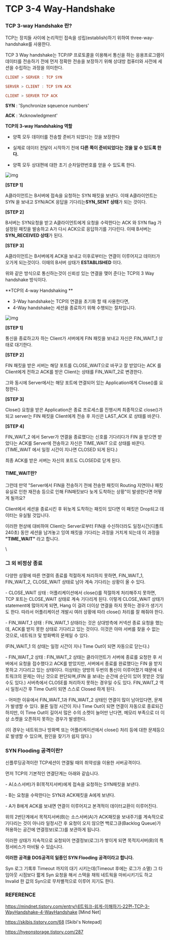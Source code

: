 # TCP 3-4 Way-Handshake

### TCP 3-way Handshake 란?

TCP는 장치들 사이에 논리적인 접속을 성립(establish)하기 위하여 three-way-handshake를 사용한다.



TCP 3 Way handshake는 TCP/IP  프로토콜을 이용해서 통신을 하는 응용프로그램이 데이터를 전송하기 전에 먼저 정확한 전송을 보장하기 위해 상대방 컴퓨터와 사전에 세션을 수립하는 과정을 의미한다.

```haskell
CLIENT > SERVER : TCP SYN

SERVER > CLIENT : TCP SYN ACK

CLIENT > SERVER TCP ACK
```

**SYN** : 'Synchronize sqeuence numbers'

**ACK** : 'Acknowledgment'



**TCP의 3-way Handshaking 역할**

- 양쪽 모두 데이터를 전송할 준비가 되었다는 것을 보장한다

- 실제로 데이터 전달이 시작하기 전에 **다른 쪽이 준비되었다는 것을 알 수 있도록 한다.**

- 양쪽 모두 상대편에 대한 초기 순차일련번호를 얻을 수 있도록 한다.

![img](https://t1.daumcdn.net/cfile/tistory/225A964D52F1BB6917)

**[STEP 1]**

A클라이언트는 B서버에 접속을 요청하는 SYN 패킷을 보낸다. 이때 A클라이언트는 SYN 을 보내고 SYN/ACK 응답을 기다리는**SYN_SENT 상태**가 되는 것이다.

 

**[STEP 2]** 

B서버는 SYN요청을 받고 A클라이언트에게 요청을 수락한다는 ACK 와 SYN flag 가 설정된 패킷을 발송하고 A가 다시 ACK으로 응답하기를 기다린다. 이때 B서버는 **SYN_RECEIVED 상태**가 된다.

 

**[STEP 3]**

A클라이언트는 B서버에게 ACK을 보내고 이후로부터는 연결이 이루어지고 데이터가 오가게 되는것이다. 이때의 B서버 상태가 **ESTABLISHED** 이다.

위와 같은 방식으로 통신하는것이 신뢰성 있는 연결을 맺어 준다는 TCP의 3 Way handshake 방식이다.



**TCP의 4-way Handshaking **

- 3-Way handshake는 TCP의 연결을 초기화 할 때 사용한다면, 
- 4-Way handshake는 세션을 종료하기 위해 수행되는 절차입니다.

![img](https://t1.daumcdn.net/cfile/tistory/2678E035537EEE9126)



**[STEP 1]**

통신을 종료하고자 하는 Client가 서버에게 FIN 패킷을 보내고 자신은 FIN_WAIT_1 상태로 대기한다.



**[STEP 2]** 

FIN 패킷을 받은 서버는 해당 포트를 CLOSE_WAIT으로 바꾸고 잘 받았다는 ACK 를 Client에게 전하고 ACK를 받은 Client는 상태를 FIN_WAIT_2로 변경한다.

그와 동시에 Server에서는 해당 포트에 연결되어 있는 Application에게 Close()를 요청한다.

 

**[STEP 3]**

Close() 요청을 받은 Application은 종료 프로세스를 진행시켜 최종적으로 close()가 되고 server는 FIN 패킷을 Client에게 전송 후 자신은 LAST_ACK 로 상태를 바꾼다.

 

**[STEP 4]**

FIN_WAIT_2 에서 Server가 연결을 종료했다는 신호를 기다리다가 FIN 을 받으면 받았다는 ACK를 Server에 전송하고 자신은 TIME_WAIT 으로 상태를 바꾼다. (TIME_WAIT 에서 일정 시간이 지나면 CLOSED 되게 된다.)

최종 ACK를 받은 서버는 자신의 포트도 CLOSED로 닫게 된다.



#### TIME_WAIT란?

그런데 만약 "Server에서 FIN을 전송하기 전에 전송한 패킷이 Routing 지연이나 패킷 유실로 인한 재전송 등으로 인해 FIN패킷보다 늦게 도착하는 상황"이 발생한다면 어떻게 될까요? 



Client에서 세션을 종료시킨 후 뒤늦게 도착하는 패킷이 있다면 이 패킷은 Drop되고 데이터는 유실될 것입니다. 

이러한 현상에 대비하여 Client는 Server로부터 FIN을 수신하더라도 일정시간(디폴트 240초) 동안 세션을 남겨놓고 잉여 패킷을 기다리는 과정을 거치게 되는데 이 과정을 **"TIME_WAIT"** 라고 합니다.

\

### 그 외 비정상 종료

다양한 상황에 따른 연결의 종료를 적절하게 처리하지 못하면, FIN_WAIT_1, FIN_WAIT_2, CLOSE_WAIT 상태로 남아 계속 기다리는 상황이 올 수 있다.



\- CLOSE_WAIT 상태 : 어플리케이션에서 close()를 적절하게 처리해주지 못하면, TCP 포트는 CLOSE_WAIT 상태로 계속 기다리게 된다. 이렇게 CLOSE_WAIT 상태가 statement에 많아지게 되면, Hang 이 걸려 더이상 연결을 하지 못하는 경우가 생기기도 한다. 따라서 어플리케이션 개발시 여러 상황에 따라 close() 처리를 잘 해줘야 한다.



\- FIN_WAIT_1 상태 : FIN_WAIT_1 상태라는 것은 상대방측에 커넥션 종료 요청을 했는데, ACK를 받지 못한 상태로 기다리고 있는 것이다. 이것은 아마 서버를 찾을 수 없는 것으로, 네트워크 및 방화벽의 문제일 수 있다.

(FIN_WAIT_1 의 상태는 일정 시간이 지나 Time Out이 되면 자동으로 닫는다.)



\- FIN_WAIT_2 상태 : FIN_WAIT_2 상태는 클라이언트가 서버에 종료를 요청한 후 서버에서 요청을 접수했다고 ACK를 받았지만, 서버에서 종료를 완료했다는 FIN 을 받지 못하고 기다리고 있는 상태이다. 이상태는 양방의 두번의 통신이 이루어졌기 때문에 네트워크의 문제는 아닌 것으로 판단되며,(FIN 을 보내는 순간에 순단이 있어 못받은 것일 수도 있다.) 서버측에서 CLOSE를 처리하지 못하는 경우일 수도 있다. FIN_WAIT_2 역시 일정시간 후 Time Out이 되면 스스로 Closed 하게 된다.



\- 어떠한 이유에서 FIN_WAIT_1과 FIN_WAIT_2 상태인 연결이 많이 남아있다면, 문제가 발생할 수 있다. 물론 일정 시간이 지나 Time Out이 되면 연결이 자동으로 종료되긴 하지만, 이 Time Out이 길어서 많은 수의 소켓이 늘어만 난다면, 메모리 부족으로 더 이상 소켓을 오픈하지 못하는 경우가 발생한다.

(이 경우는 네트워크나 방화벽 또는 어플리케이션에서 close() 처리 등에 대한 문제등으로 발생할 수 있으며, 원인을 찾기가 쉽지 않다.)



### **SYN Flooding 공격이란?**

신플루딩공격이란 TCP세션이 연결될 때의 취약성을 이용한 서버공격이다.

먼저 TCP의 기본적인 연결단계는 아래와 같습니다.

\- A(소스서버)가 B(목적지서버)에게 접속을 요청하는 SYN패킷을 보낸다.

\- B는 요청을 수락한다는 SYN과 ACK패킷을 A에게 보낸다.

\- A가 B에게 ACK를 보내면 연결이 이루어지고 본격적이 데이터교환이 이루어진다.

위의 2번단계에서 목적지서버(B)는 소스서버(A)가 ACK패킷을 보내주기를 계속적으로 기다리는 것이 아니라 일정시간 후 요청이 오지 않으면 백로그큐(Backlog Queue)가 허용하는 공간에 연결정보(로그)를 보관하게 됩니다.

이러한 상태가 지속적으로 요청되어 연결정보(로그)가 쌓이게 되면 목적지서버(B)의 특정서비스가 마비될 수 있습니다.

**이러한 공격을 DOS공격의 일종인 SYN Flooding 공격이라고 합니다.**

Syn 로그 기록후 Timeout 까지의 대기 시키는데(Timeout 후에는 로그가 소멸) 그 타임아웃 시점보다 짧게 Syn 요청을 해서 스택을 채워 네트웍을 마비시키기도 하고 Invalid 한 값의 Syn으로 무차별적으로 이루어 지기도 한다.





### REFERENCE

https://mindnet.tistory.com/entry/네트워크-쉽게-이해하기-22편-TCP-3-WayHandshake-4-WayHandshake [Mind Net]

https://skibis.tistory.com/68 [Skibi's Notepad]

https://hyeonstorage.tistory.com/287

